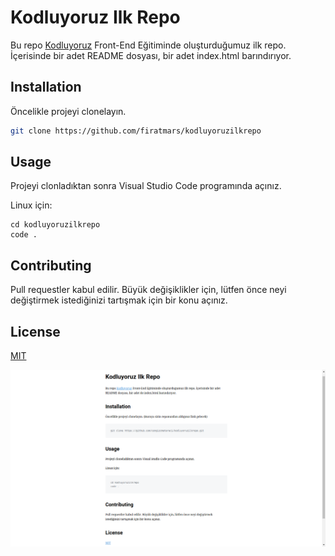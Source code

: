 # Kodluyoruz Ilk Repo

Bu repo [Kodluyoruz](https://kodluyoruz.org/) Front-End Eğitiminde oluşturduğumuz ilk repo. İçerisinde bir adet README dosyası, bir adet index.html barındırıyor.

## Installation

Öncelikle projeyi clonelayın.

```bash
git clone https://github.com/firatmars/kodluyoruzilkrepo
```

## Usage
Projeyi clonladıktan sonra Visual Studio Code programında açınız.

Linux için: 
```linux
cd kodluyoruzilkrepo
code .
```

## Contributing
Pull requestler kabul edilir. Büyük değişiklikler için, lütfen önce neyi değiştirmek istediğinizi tartışmak için bir konu açınız.

## License

[MIT](LICENSE)

![Patika Gorsel](https://raw.githubusercontent.com/Kodluyoruz/taskforce/main/git/odev1/figures/markdown.png)
